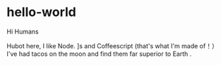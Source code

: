 # hello-world

Hi Humans

Hubot here, I like Node. ]s and Coffeescript (that's what I'm made of！）
 I've had tacos on the moon and find them far superior to Earth .
